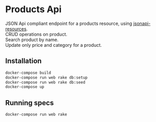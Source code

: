 # Products Api
JSON Api compliant endpoint for a products resource, using [jsonapi-resources](https://github.com/cerebris/jsonapi-resources).  
CRUD operations on product.  
Search product by name.  
Update only price and category for a product.  
## Installation
```bash
docker-compose build
docker-compose run web rake db:setup
docker-compose run web rake db:seed
docker-compose up
```
## Running specs
```bash
docker-compose run web rake
```

